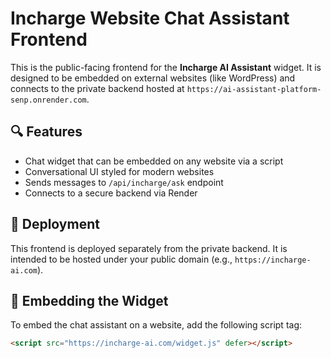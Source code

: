 # Incharge Website Chat Assistant Frontend

This is the public-facing frontend for the **Incharge AI Assistant** widget. It is designed to be embedded on external websites (like WordPress) and connects to the private backend hosted at `https://ai-assistant-platform-senp.onrender.com`.

## 🔍 Features

- Chat widget that can be embedded on any website via a script
- Conversational UI styled for modern websites
- Sends messages to `/api/incharge/ask` endpoint
- Connects to a secure backend via Render

## 🚀 Deployment

This frontend is deployed separately from the private backend. It is intended to be hosted under your public domain (e.g., `https://incharge-ai.com`).

## 🧩 Embedding the Widget

To embed the chat assistant on a website, add the following script tag:

```html
<script src="https://incharge-ai.com/widget.js" defer></script>
```
